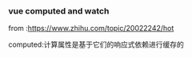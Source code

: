 ### vue computed and watch

from :https://www.zhihu.com/topic/20022242/hot

computed:计算属性是基于它们的响应式依赖进行缓存的

